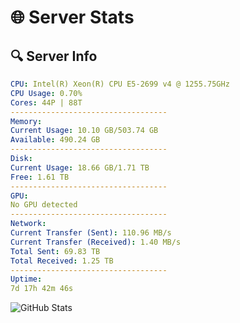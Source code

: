 # 🌐 Server Stats
## 🔍 Server Info
```yaml
CPU: Intel(R) Xeon(R) CPU E5-2699 v4 @ 1255.75GHz
CPU Usage: 0.70%
Cores: 44P | 88T
-----------------------------------
Memory:
Current Usage: 10.10 GB/503.74 GB
Available: 490.24 GB
-----------------------------------
Disk:
Current Usage: 18.66 GB/1.71 TB
Free: 1.61 TB
-----------------------------------
GPU:
No GPU detected
-----------------------------------
Network:
Current Transfer (Sent): 110.96 MB/s
Current Transfer (Received): 1.40 MB/s
Total Sent: 69.83 TB
Total Received: 1.25 TB
-----------------------------------
Uptime:
7d 17h 42m 46s
```
![GitHub Stats](https://img.shields.io/badge/Updated-2025-02-15_16:26:04-blue)